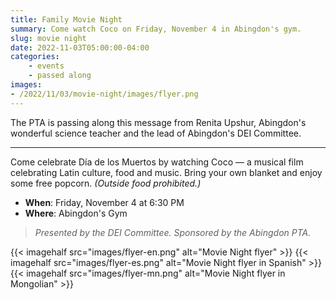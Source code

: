 ```yaml
--- 
title: Family Movie Night
summary: Come watch Coco on Friday, November 4 in Abingdon's gym.
slug: movie night
date: 2022-11-03T05:00:00-04:00
categories:
    - events
    - passed along
images: 
- /2022/11/03/movie-night/images/flyer.png
---
```


The PTA is passing along this message from Renita Upshur, Abingdon's wonderful science teacher and the lead of Abingdon's DEI Committee.

---

Come celebrate Día de los Muertos by watching Coco — a musical film celebrating Latin culture, food and music. Bring your own blanket and enjoy some free popcorn. *(Outside food prohibited.)*

- **When**: Friday, November 4 at 6:30 PM
- **Where**: Abingdon's Gym

> *Presented by the DEI Committee. Sponsored by the Abingdon PTA.*

{{< imagehalf src="images/flyer-en.png" alt="Movie Night flyer" >}}
{{< imagehalf src="images/flyer-es.png" alt="Movie Night flyer in Spanish" >}}
{{< imagehalf src="images/flyer-mn.png" alt="Movie Night flyer in Mongolian" >}}